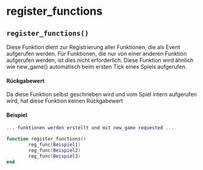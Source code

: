 # register\_functions

## `register_functions()`

Diese Funktion dient zur Registrierung aller Funktionen, die als Event aufgerufen werden. Für Funktionen, die nur von einer anderen Funktion aufgerufen werden, ist dies nicht erforderlich. Diese Funktion wird ähnlich wie new\_game() automatisch beim ersten Tick eines Spiels aufgerufen.

#### Rückgabewert

Da diese Funktion selbst geschrieben wird und vom Spiel intern aufgerufen wird, hat diese Funktion keinen Rückgabewert

#### Beispiel

```lua
... funktionen werden erstellt und mit new_game requested ...

function register_functions()
        reg_func(Beispiel1)
        reg_func(Beispiel2)
        reg_func(Beispiel3)
end
```

